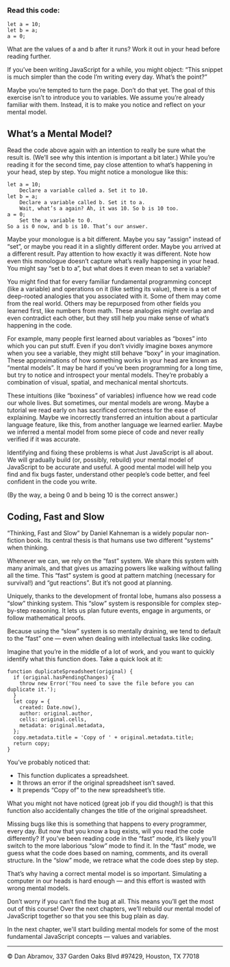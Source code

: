 ### Read this code:

    let a = 10;
    let b = a;
    a = 0;

What are the values of a and b after it runs? Work it out in your head before reading further.

If you’ve been writing JavaScript for a while, you might object: “This snippet is much simpler than the code I’m writing every day. What’s the point?”

Maybe you’re tempted to turn the page. Don’t do that yet. The goal of this exercise isn’t to introduce you to variables. We assume you’re already familiar with them. Instead, it is to make you notice and reflect on your mental model.

## What’s a Mental Model?

Read the code above again with an intention to really be sure what the result is. (We’ll see why this intention is important a bit later.)
While you’re reading it for the second time, pay close attention to what’s happening in your head, step by step. You might notice a monologue like this:

    let a = 10;
        Declare a variable called a. Set it to 10.
    let b = a;
        Declare a variable called b. Set it to a.
        Wait, what’s a again? Ah, it was 10. So b is 10 too.
    a = 0;
        Set the a variable to 0.
    So a is 0 now, and b is 10. That’s our answer.

Maybe your monologue is a bit different. Maybe you say “assign” instead of “set”, or maybe you read it in a slightly different order. Maybe you arrived at a different result. Pay attention to how exactly it was different. Note how even this monologue doesn’t capture what’s really happening in your head. You might say “set b to a”, but what does it even mean to set a variable?

You might find that for every familiar fundamental programming concept (like a variable) and operations on it (like setting its value), there is a set of deep-rooted analogies that you associated with it. Some of them may come from the real world. Others may be repurposed from other fields you learned first, like numbers from math. These analogies might overlap and even contradict each other, but they still help you make sense of what’s happening in the code.

For example, many people first learned about variables as “boxes” into which you can put stuff. Even if you don’t vividly imagine boxes anymore when you see a variable, they might still behave “boxy” in your imagination. These approximations of how something works in your head are known as “mental models”. It may be hard if you’ve been programming for a long time, but try to notice and introspect your mental models. They’re probably a combination of visual, spatial, and mechanical mental shortcuts.

These intuitions (like “boxiness” of variables) influence how we read code our whole lives. But sometimes, our mental models are wrong. Maybe a tutorial we read early on has sacrificed correctness for the ease of explaining. Maybe we incorrectly transferred an intuition about a particular language feature, like this, from another language we learned earlier. Maybe we inferred a mental model from some piece of code and never really verified if it was accurate.

Identifying and fixing these problems is what Just JavaScript is all about. We will gradually build (or, possibly, rebuild) your mental model of JavaScript to be accurate and useful. A good mental model will help you find and fix bugs faster, understand other people’s code better, and feel confident in the code you write.

(By the way, a being 0 and b being 10 is the correct answer.)

## Coding, Fast and Slow

“Thinking, Fast and Slow” by Daniel Kahneman is a widely popular non-fiction book. Its central thesis is that humans use two different “systems” when thinking.

Whenever we can, we rely on the “fast” system. We share this system with many animals, and that gives us amazing powers like walking without falling all the time. This “fast” system is good at pattern matching (necessary for survival!) and “gut reactions”. But it’s not good at planning.

Uniquely, thanks to the development of frontal lobe, humans also possess a “slow” thinking system. This “slow” system is responsible for complex step-by-step reasoning. It lets us plan future events, engage in arguments, or follow mathematical proofs.

Because using the “slow” system is so mentally draining, we tend to default to the “fast” one — even when dealing with intellectual tasks like coding.

Imagine that you’re in the middle of a lot of work, and you want to quickly identify what this function does. Take a quick look at it:

    function duplicateSpreadsheet(original) {
      if (original.hasPendingChanges) {
        throw new Error('You need to save the file before you can duplicate it.');
      }
      let copy = {
        created: Date.now(),
        author: original.author,
        cells: original.cells,
        metadata: original.metadata,
      };
      copy.metadata.title = 'Copy of ' + original.metadata.title;
      return copy;
    }

You’ve probably noticed that:

 - This function duplicates a spreadsheet.
 - It throws an error if the original spreadsheet isn’t saved.
 - It prepends “Copy of” to the new spreadsheet’s title.

What you might not have noticed (great job if you did though!) is that this function also accidentally changes the title of the original spreadsheet.

Missing bugs like this is something that happens to every programmer, every day. But now that you know a bug exists, will you read the code differently? If you’ve been reading code in the “fast” mode, it’s likely you’ll switch to the more laborious “slow” mode to find it.
In the “fast” mode, we guess what the code does based on naming, comments, and its overall structure. In the “slow” mode, we retrace what the code does step by step.

That’s why having a correct mental model is so important. Simulating a computer in our heads is hard enough — and this effort is wasted with wrong mental models.

Don’t worry if you can’t find the bug at all. This means you’ll get the most out of this course! Over the next chapters, we’ll rebuild our mental model of JavaScript together so that you see this bug plain as day.

In the next chapter, we'll start building mental models for some of the most fundamental JavaScript concepts — values and variables.

---
&copy; Dan Abramov, 337 Garden Oaks Blvd #97429, Houston, TX 77018

